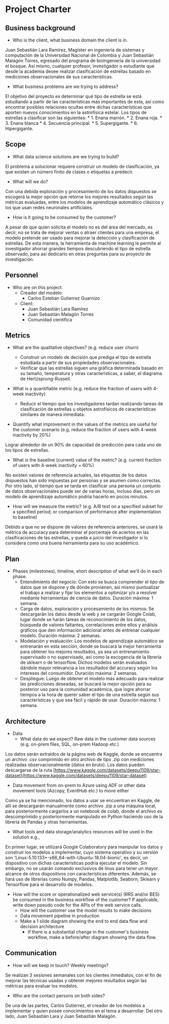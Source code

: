 # Project Charter

## Business background

* Who is the client, what business domain the client is in.

Juan Sebastián Lara Ramírez, Magíster en ingeniería de sistemas y computación de la Universidad Nacional de Colombia y Juan Sebastián Malagón Torres, egresado del programa de bioingeniería de la universidad el bosque.
Así mismo, cualquier profesor, investigador o estudiante que desde la academia desee realizar clasificación de estrellas basado en mediciones observacionales de sus características.

* What business problems are we trying to address?

El objetivo del proyecto es determinar qué tipo de estrella se está estudiando a partir de las características más importantes de esta, así como encontrar posibles relaciones ocultas entre dichas características que aporten nuevos conocimientos en la astrofísica estelar. Los tipos de estrellas a clasificar son las siguientes:
	* 1. Enana marrón.
	* 2. Enana roja.
	* 3. Enana blanca
	* 4. Secuencia principal.
	* 5. Supergigante.
	* 6. Hipergigante.

## Scope
* What data science solutions are we trying to build?

El problema a solucionar requiere construir un modelo de clasificación, ya que existen un número finito de clases o etiquetas a predecir.

* What will we do?

Con una debida exploración y procesamiento de los datos dispuestos se escogerá la mejor opción que retorne los mejores resultados según las métricas evaluadas, entre los modelos de aprendizaje automático clásicos y los que usan redes neuronales artificiales.

* How is it going to be consumed by the customer?

A pesar de que quien solicita el modelo no es del área del mercado, es decir, no se trata de mejorar ventas o atraer clientes para una empresa, el modelo pretende ser usado para mejorar la detección y clasificación de estrellas. De esta manera, la herramienta de machine learning le permite al investigador ahorrar grandes tiempos descubriendo el tipo de estrella observado, para así dedicarlo en otras preguntas para su proyecto de investigación.

## Personnel
* Who are on this project:
	* Creador del modelo:
		* Carlos Esteban Gutierrez Guarnizo
	* Client:
		* Juan Sebastián Lara Ramírez
		* Juan Sebastián Malagón Torres
		* Comunidad científica
	
## Metrics
* What are the qualitative objectives? (e.g. reduce user churn)
	* Construir un modelo de decisión que prediga el tipo de estrella estudiada a partir de sus propiedades observacionales.
	* Verificar que las estrellas siguen una gráfica determinada basado en su tamaño, temperatura y otras características, a saber, el diagrama de Hertzsprung-Russell.
* What is a quantifiable metric  (e.g. reduce the fraction of users with 4-week inactivity)

	* Reducir el tiempo que los investigadores tardan realizando tareas de clasificación de estrellas u objetos astrofísicos de características similares de manera inmediata.

* Quantify what improvement in the values of the metrics are useful for the customer scenario (e.g. reduce the  fraction of users with 4-week inactivity by 20%) 

Lograr alrededor de un 90% de capacidad de predicción para cada uno de los tipos de estrellas.

* What is the baseline (current) value of the metric? (e.g. current fraction of users with 4-week inactivity = 60%)

No existen valores de referencia actuales, las etiquetas de los datos dispuestos han sido impuestas por personas y se asumen como correctas. Por otro lado, el tiempo que se tarda en clasificar una persona un conjunto de datos observacionales puede ser de varias horas, incluso días, pero un modelo de aprendizaje automático podría hacerlo en pocos minutos.

* How will we measure the metric? (e.g. A/B test on a specified subset for a specified period; or comparison of performance after implementation to baseline)

Debido a que no se dispone de valores de referencia anteriores, se usará la métrica de accuracy para determinar el porcentaje de aciertos en las clasificaciones de las estrellas, y queda a juicio del investigador si lo considera como una buena herramienta para su uso académico.

## Plan
* Phases (milestones), timeline, short description of what we'll do in each phase.
	* Entendimiento del negocio: Con esto se busca comprender el tipo de datos que se dispone y de dónde provienen, así mismo puntualizar el trabajo a realizar y fijar los elementos a optimizar y/o a resolver mediante herramientas de ciencia de datos. Duración máxima: 1 semana.
	* Carga de datos, exploración y procesamiento de los mismos: Se descargarán los datos desde la web y se cargarán Google Colab, lugar donde se harán tareas de reconocimiento de los datos, búsqueda de valores faltantes, correlaciones entre ellos y análisis gráficos que den información adicional antes de entrenar cualquier modelo. Duración máxima: 2 semanas.
	* Modelación y evaluación: Los modelos de aprendizaje automático se entrenarán en esta sección, donde se buscará la mejor herramienta para obtener los mejores resultados, ya sea un entrenamiento supervisado o no supervisado, así como la escogencia de la librería de sklearn o de tensorflow. Dichos modelos serán evaluados dándole mayor relevancia a los resultados del accuracy según los intereses del consumidor. Duración máxima: 2 semanas.
	* Despliegue: Luego de obtener el modelo más adecuado para realizar las predicciones deseadas, se buscará la mejor opción para su posterior uso para la comunidad académica, que logre ahorrar tiempos a la hora de querer saber el tipo de una estrella según sus características y que sea fácil y rápido de usar. Duración máxima: 1 semana.

## Architecture
* Data
  * What data do we expect? Raw data in the customer data sources (e.g. on-prem files, SQL, on-prem Hadoop etc.)

Los datos serán extraídos de la página web de Kaggle, donde se encuentra un archivo .csv comprimido en otro archivo de tipo .zip con mediciones realizadas observacionalmente (datos en bruto). Los datos pueden descargarse de la ruta [https://www.kaggle.com/datasets/deepu1109/star-dataset](https://www.kaggle.com/datasets/deepu1109/star-dataset)

* Data movement from on-prem to Azure using ADF or other data movement tools (Azcopy, EventHub etc.) to move either

Como ya se ha mencionado, los datos a usar se encuentran en Kaggle, de allí se descargarán manualmente como archivo .zip a una máquina local, para posteriormente cargarlos a un notebook de colab, donde el archivo es descomprimido y posteriormente manipulado en Python haciendo uso de la librería de Pandas y otras herramientas.

* What tools and data storage/analytics resources will be used in the solution e.g.,

En primer lugar, se utilizará Google Colaboratory para manipular los datos y construir los modelos a implementar, cuyo sistema operativo y su versión son 'Linux-5.10.133+-x86_64-with-Ubuntu-18.04-bionic', es decir, un dispositivo con dichas características podría ejecutar el modelo. Sin embargo, no se usarán comando exclusivos de linux para tener un mayor alcance de otros dispositivos con características diferentes. Además, se hará uso de librerías como Numpy, Pandas, Matplotlib, Seaborn, Sklearn y Tensorflow para el desarrollo de modelos. 

* How will the score or operationalized web service(s) (RRS and/or BES) be consumed in the business workflow of the customer? If applicable, write down pseudo code for the APIs of the web service calls.
  * How will the customer use the model results to make decisions
  * Data movement pipeline in production
  * Make a 1 slide diagram showing the end to end data flow and decision architecture
    * If there is a substantial change in the customer's business workflow, make a before/after diagram showing the data flow.

## Communication
* How will we keep in touch? Weekly meetings?

Se realizan 3 sesiones semanales con los clientes inmediatos, con el fin de mejorar las técnicas usadas y obtener mejores resultados según las métricas para evaluar los modelos.

* Who are the contact persons on both sides?

De una de las partes, Carlos Gutierrez, el creador de los modelos a implementar y quien posee conocimientos en el tema a desarrollar. Del otro lado, Juan Sebastián Lara y Juan Sebastián Malagón.
